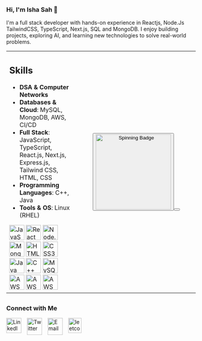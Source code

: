 ### Hi, I'm Isha Sah 👋

I'm a full stack developer with hands-on experience in Reactjs, Node.Js TailwindCSS, TypeScript, Next.js, SQL and MongoDB. I enjoy building projects, exploring AI, and learning new technologies to solve real-world problems.  

<table> 
<tr>  
<td>  

## Skills   

- **DSA & Computer Networks**  
- **Databases & Cloud**: MySQL, MongoDB, AWS, CI/CD  
- **Full Stack**: JavaScript, TypeScript, React.js, Next.js, Express.js, Tailwind CSS, HTML, CSS  
- **Programming Languages**: C++, Java  
- **Tools & OS**: Linux (RHEL)  

<div>
  <img src="https://cdn.jsdelivr.net/gh/devicons/devicon/icons/javascript/javascript-original.svg" padding="10px" width="40" height="40" alt="JavaScript"/>
  <img src="https://cdn.jsdelivr.net/gh/devicons/devicon/icons/react/react-original.svg" width="40" height="40" alt="React"/>
  <img src="https://cdn.jsdelivr.net/gh/devicons/devicon/icons/nodejs/nodejs-original.svg" width="40" height="40" alt="Node.js"/>
  <img src="https://cdn.jsdelivr.net/gh/devicons/devicon/icons/mongodb/mongodb-original.svg" width="40" height="40" alt="MongoDB"/>
  <img src="https://cdn.jsdelivr.net/gh/devicons/devicon/icons/html5/html5-original.svg" width="40" height="40" alt="HTML5"/>
  <img src="https://cdn.jsdelivr.net/gh/devicons/devicon/icons/css3/css3-original.svg" width="40" height="40" alt="CSS3"/>
  <img src="https://cdn.jsdelivr.net/gh/devicons/devicon/icons/java/java-original.svg" width="40" height="40" alt="Java"/>
  <img src="https://cdn.jsdelivr.net/gh/devicons/devicon/icons/cplusplus/cplusplus-original.svg" width="40" height="40" alt="C++"/>
  <img src="https://cdn.jsdelivr.net/gh/devicons/devicon/icons/mysql/mysql-original.svg" width="40" height="40" alt="MySQL"/>
  <img src="https://imgs.search.brave.com/XmCIRWaUJO-NFwg9daIUK9bv7qQEZhpc02dEi4T45_Y/rs:fit:860:0:0:0/g:ce/aHR0cHM6Ly93d3cu/cG5nYWxsLmNvbS93/cC1jb250ZW50L3Vw/bG9hZHMvMTMvQVdT/LUxvZ28tUE5HLUZp/bGUucG5n" width="40"   height="40" alt="AWS"/>
  <img src="https://imgs.search.brave.com/0YnjcLti0EwLH-H73L-N2n6x-txAMX08rRbqocj3aRM/rs:fit:860:0:0:0/g:ce/aHR0cHM6Ly93d3cu/c3ZncmVwby5jb20v/c2hvdy8zMzEzNzAv/ZG9ja2VyLnN2Zw" width="40" height="40" alt="AWS"/>
  <img src="https://imgs.search.brave.com/3U1vd7CVBEJ-Zj-_stIRL1npu6BNFbvZxhF93bycoeo/rs:fit:860:0:0:0/g:ce/aHR0cHM6Ly93d3cu/ZnJlZXBuZ2xvZ29z/LmNvbS91cGxvYWRz/L2xpbnV4LXBuZy9s/aW51eC1kZXNrdG9w/LWFwcHMtaWNvbi0x/OS5wbmc"   width="40" height="40" alt="AWS"/>
</div>


</td>
<td align="center" style="min-width: 300px;">
  <button> <img src="/Untitled.gif" alt="Spinning Badge" width="200"/><button/>
</td>
</tr>
</table>


<!-- Connect with Me Section -->
<div style="margin-top: 30px;">
  <h3>Connect with Me</h3>
  <div style="display: flex; gap: 15px; flex-wrap: wrap; margin-top: 10px;">
    <a href="https://www.linkedin.com/in/isha-sah-607277300/" target="_blank">
      <img src="https://cdn.jsdelivr.net/gh/devicons/devicon/icons/linkedin/linkedin-original.svg" width="40" height="40" alt="LinkedIn"/>
    </a>
    <a href="https://x.com/IshaSah_24" target="_blank">
      <img src="https://imgs.search.brave.com/3H0E4C3HlnW1Krc58RJ7164CdIu3RZq7RO2TOX9aHIU/rs:fit:860:0:0:0/g:ce/aHR0cHM6Ly9wbmdp/bWcuY29tL3VwbG9h/ZHMveF9sb2dvL3Nt/YWxsL3hfbG9nb19Q/TkcxOC5wbmc" width="40" height="45" alt="Twitter"/>
    </a>
    <a href="mailto:sah904582@gmail.com">
      <img src="https://cdn-icons-png.flaticon.com/512/732/732200.png" width="40" height="45" alt="Email"/>
    </a>
    <a href="https://leetcode.com/u/ishasah850/" target="_blank">
      <img src="https://imgs.search.brave.com/73UD5GQv7ZcPSCiiTlHdkWPVt5xr1L7gQGglNuxzzJA/rs:fit:860:0:0:0/g:ce/aHR0cHM6Ly91cGxv/YWQud2lraW1lZGlh/Lm9yZy93aWtpcGVk/aWEvY29tbW9ucy9h/L2FiL0xlZXRDb2Rl/X2xvZ29fd2hpdGVf/bm9fdGV4dC5zdmc" width="35" height="40" alt="leetcode"/>
    </a>
  </div>
</div>

